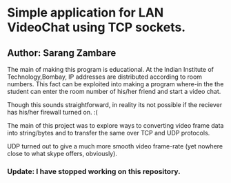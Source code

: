 # Simple application for LAN VideoChat using TCP sockets.
## Author: Sarang Zambare

The main of making this program is educational. At the Indian Institute of Technology,Bombay, IP addresses
are distributed according to room numbers. This fact can be exploited into making a program where-in the the student can enter
the room number of his/her friend and start a video chat. 

Though this sounds straightforward, in reality its not possible if the reciever has his/her firewall turned on. :(

The main of this project was to explore ways to converting video frame data into string/bytes and to transfer the same over
TCP and UDP protocols.

UDP turned out to give a much more smooth video frame-rate (yet nowhere close to what skype offers, obviously).

### Update: I have stopped working on this repository.

